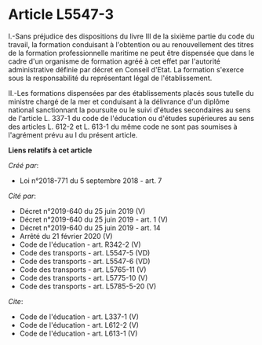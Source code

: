 # Article L5547-3

I.-Sans préjudice des dispositions du livre III de la sixième partie du code du travail, la formation conduisant à
l'obtention ou au renouvellement des titres de la formation professionnelle maritime ne peut être dispensée que dans le cadre
d'un organisme de formation agréé à cet effet par l'autorité administrative définie par décret en Conseil d'Etat. La
formation s'exerce sous la responsabilité du représentant légal de l'établissement. 

II.-Les formations dispensées par des établissements placés sous tutelle du ministre chargé de la mer et conduisant à la
délivrance d'un diplôme national sanctionnant la poursuite ou le suivi d'études secondaires au sens de l'article L. 337-1 du
code de l'éducation ou d'études supérieures au sens des articles L. 612-2 et L. 613-1 du même code ne sont pas soumises à
l'agrément prévu au I du présent article.

**Liens relatifs à cet article**

_Créé par_:

  - Loi n°2018-771 du 5 septembre 2018 - art. 7

_Cité par_:

  - Décret n°2019-640 du 25 juin 2019 (V)
  - Décret n°2019-640 du 25 juin 2019 - art. 1 (V)
  - Décret n°2019-640 du 25 juin 2019 - art. 14
  - Arrêté du 21 février 2020 (V)
  - Code de l'éducation - art. R342-2 (V)
  - Code des transports - art. L5547-5 (VD)
  - Code des transports - art. L5547-6 (VD)
  - Code des transports - art. L5765-11 (V)
  - Code des transports - art. L5775-10 (V)
  - Code des transports - art. L5785-5-20 (V)

_Cite_:

  - Code de l'éducation - art. L337-1 (V)
  - Code de l'éducation - art. L612-2 (V)
  - Code de l'éducation - art. L613-1 (V)
